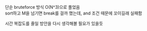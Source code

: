 단순 bruteforce 방식 O(N^3)으로 풀었음   
sort하고 M을 넘기면 break를 걸까 했는데, and 조건 때문에 꼬이길래 실패함

시간 복잡도를 줄일 방안을 다시 생각해볼 필요가 있을듯